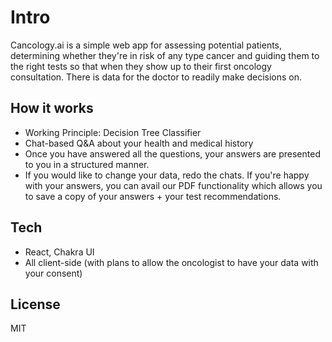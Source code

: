 

# Intro

Cancology.ai is a simple web app for assessing potential patients, determining whether they're in risk of any type cancer and guiding them to the right tests so that when they show up to their first oncology consultation. There is data for the doctor to readily make decisions on.


## How it works

- Working Principle: Decision Tree Classifier
- Chat-based Q&A about your health and medical history
- Once you have answered all the questions, your answers are presented to you in a structured manner.
- If you would like to change your data, redo the chats. If you're happy with your answers, you can avail our PDF functionality which allows you to save a copy of your answers + your test recommendations.

## Tech

- React, Chakra UI
- All client-side (with plans to allow the oncologist to have your data with your consent)

## License

MIT
